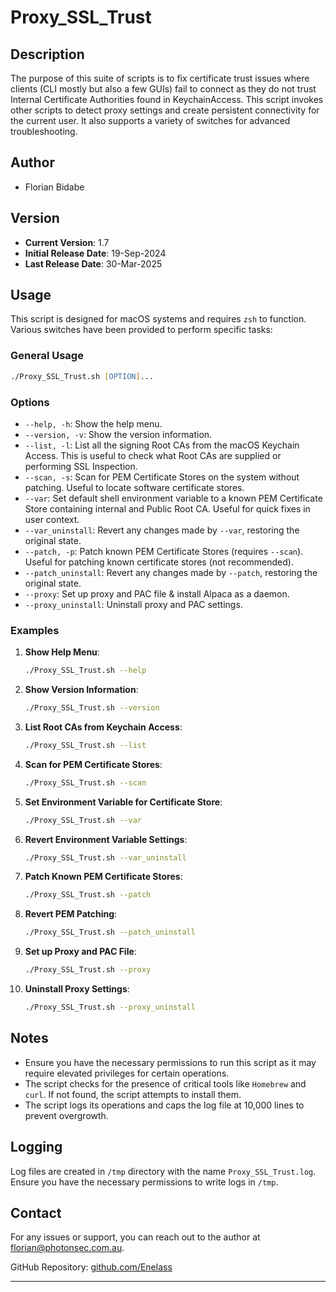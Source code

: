 # Proxy_SSL_Trust

## Description

The purpose of this suite of scripts is to fix certificate trust issues where clients (CLI mostly but also a few GUIs) fail to connect as they do not trust Internal Certificate Authorities found in KeychainAccess. This script invokes other scripts to detect proxy settings and create persistent connectivity for the current user. It also supports a variety of switches for advanced troubleshooting.

## Author

- Florian Bidabe

## Version

- **Current Version**: 1.7
- **Initial Release Date**: 19-Sep-2024
- **Last Release Date**: 30-Mar-2025

## Usage

This script is designed for macOS systems and requires `zsh` to function. Various switches have been provided to perform specific tasks:

### General Usage

```zsh
./Proxy_SSL_Trust.sh [OPTION]...
```

### Options

- `--help, -h`: Show the help menu.
- `--version, -v`: Show the version information.
- `--list, -l`: List all the signing Root CAs from the macOS Keychain Access. This is useful to check what Root CAs are supplied or performing SSL Inspection.
- `--scan, -s`: Scan for PEM Certificate Stores on the system without patching. Useful to locate software certificate stores.
- `--var`: Set default shell environment variable to a known PEM Certificate Store containing internal and Public Root CA. Useful for quick fixes in user context.
- `--var_uninstall`: Revert any changes made by `--var`, restoring the original state.
- `--patch, -p`: Patch known PEM Certificate Stores (requires `--scan`). Useful for patching known certificate stores (not recommended).
- `--patch_uninstall`: Revert any changes made by `--patch`, restoring the original state.
- `--proxy`: Set up proxy and PAC file & install Alpaca as a daemon.
- `--proxy_uninstall`: Uninstall proxy and PAC settings.

### Examples

1. **Show Help Menu**:
    ```zsh
    ./Proxy_SSL_Trust.sh --help
    ```

2. **Show Version Information**:
    ```zsh
    ./Proxy_SSL_Trust.sh --version
    ```

3. **List Root CAs from Keychain Access**:
    ```zsh
    ./Proxy_SSL_Trust.sh --list
    ```

4. **Scan for PEM Certificate Stores**:
    ```zsh
    ./Proxy_SSL_Trust.sh --scan
    ```

5. **Set Environment Variable for Certificate Store**:
    ```zsh
    ./Proxy_SSL_Trust.sh --var
    ```

6. **Revert Environment Variable Settings**:
    ```zsh
    ./Proxy_SSL_Trust.sh --var_uninstall
    ```

7. **Patch Known PEM Certificate Stores**:
    ```zsh
    ./Proxy_SSL_Trust.sh --patch
    ```

8. **Revert PEM Patching**:
    ```zsh
    ./Proxy_SSL_Trust.sh --patch_uninstall
    ```

9. **Set up Proxy and PAC File**:
    ```zsh
    ./Proxy_SSL_Trust.sh --proxy
    ```

10. **Uninstall Proxy Settings**:
    ```zsh
    ./Proxy_SSL_Trust.sh --proxy_uninstall
    ```

## Notes

- Ensure you have the necessary permissions to run this script as it may require elevated privileges for certain operations.
- The script checks for the presence of critical tools like `Homebrew` and `curl`. If not found, the script attempts to install them.
- The script logs its operations and caps the log file at 10,000 lines to prevent overgrowth.

## Logging

Log files are created in `/tmp` directory with the name `Proxy_SSL_Trust.log`. Ensure you have the necessary permissions to write logs in `/tmp`.

## Contact

For any issues or support, you can reach out to the author at florian@photonsec.com.au.

GitHub Repository: [github.com/Enelass](https://github.com/Enelass)

---